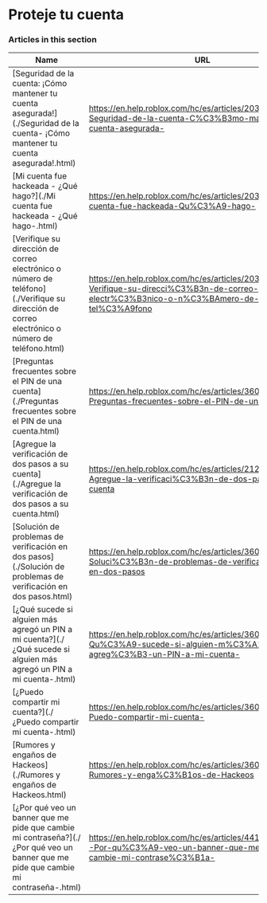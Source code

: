 # Proteje tu cuenta  
### Articles in this section
Name|URL
-|-
[Seguridad de la cuenta: ¡Cómo mantener tu cuenta asegurada!](./Seguridad de la cuenta- ¡Cómo mantener tu cuenta asegurada!.html) |https://en.help.roblox.com/hc/es/articles/203313380-Seguridad-de-la-cuenta-C%C3%B3mo-mantener-tu-cuenta-asegurada-
[Mi cuenta fue hackeada - ¿Qué hago?](./Mi cuenta fue hackeada - ¿Qué hago-.html) |https://en.help.roblox.com/hc/es/articles/203313390-Mi-cuenta-fue-hackeada-Qu%C3%A9-hago-
[Verifique su dirección de correo electrónico o número de teléfono](./Verifique su dirección de correo electrónico o número de teléfono.html) |https://en.help.roblox.com/hc/es/articles/203313350-Verifique-su-direcci%C3%B3n-de-correo-electr%C3%B3nico-o-n%C3%BAmero-de-tel%C3%A9fono
[Preguntas frecuentes sobre el PIN de una cuenta](./Preguntas frecuentes sobre el PIN de una cuenta.html) |https://en.help.roblox.com/hc/es/articles/360000239523-Preguntas-frecuentes-sobre-el-PIN-de-una-cuenta
[Agregue la verificación de dos pasos a su cuenta](./Agregue la verificación de dos pasos a su cuenta.html) |https://en.help.roblox.com/hc/es/articles/212459863-Agregue-la-verificaci%C3%B3n-de-dos-pasos-a-su-cuenta
[Solución de problemas de verificación en dos pasos](./Solución de problemas de verificación en dos pasos.html) |https://en.help.roblox.com/hc/es/articles/360000350706-Soluci%C3%B3n-de-problemas-de-verificaci%C3%B3n-en-dos-pasos
[¿Qué sucede si alguien más agregó un PIN a mi cuenta?](./¿Qué sucede si alguien más agregó un PIN a mi cuenta-.html) |https://en.help.roblox.com/hc/es/articles/360031316752--Qu%C3%A9-sucede-si-alguien-m%C3%A1s-agreg%C3%B3-un-PIN-a-mi-cuenta-
[¿Puedo compartir mi cuenta?](./¿Puedo compartir mi cuenta-.html) |https://en.help.roblox.com/hc/es/articles/360000236103--Puedo-compartir-mi-cuenta-
[Rumores y engaños de Hackeos](./Rumores y engaños de Hackeos.html) |https://en.help.roblox.com/hc/es/articles/360000240346-Rumores-y-enga%C3%B1os-de-Hackeos
[¿Por qué veo un banner que me pide que cambie mi contraseña?](./¿Por qué veo un banner que me pide que cambie mi contraseña-.html) |https://en.help.roblox.com/hc/es/articles/4416940180500--Por-qu%C3%A9-veo-un-banner-que-me-pide-que-cambie-mi-contrase%C3%B1a-